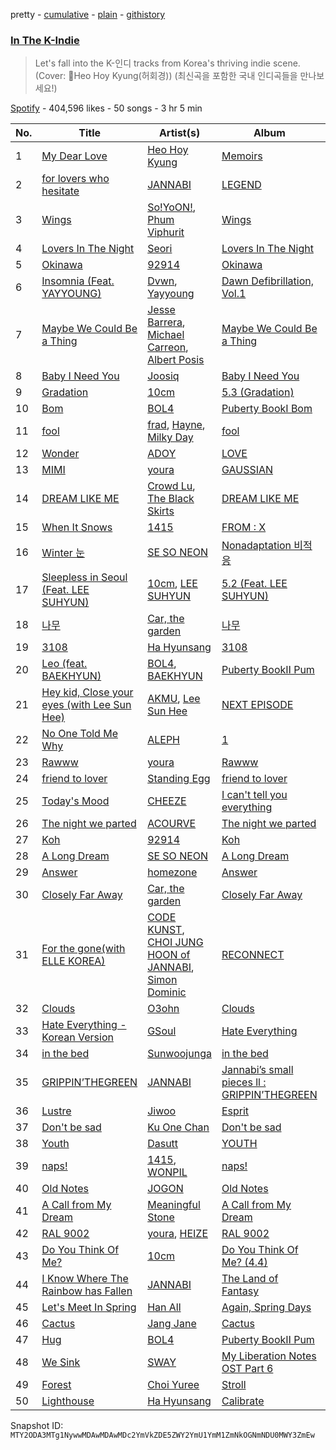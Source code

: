 pretty - [cumulative](/playlists/cumulative/37i9dQZF1DXdTb8AG95jne.md) - [plain](/playlists/plain/37i9dQZF1DXdTb8AG95jne) - [githistory](https://github.githistory.xyz/mackorone/spotify-playlist-archive/blob/main/playlists/plain/37i9dQZF1DXdTb8AG95jne)

### [In The K\-Indie](https://open.spotify.com/playlist/37i9dQZF1DXdTb8AG95jne)

> Let's fall into the K\-인디 tracks from Korea's thriving indie scene\. \(Cover: Heo Hoy Kyung\(허회경\)\) \(최신곡을 포함한 국내 인디곡들을 만나보세요!\)

[Spotify](https://open.spotify.com/user/spotify) - 404,596 likes - 50 songs - 3 hr 5 min

| No. | Title | Artist(s) | Album | Length |
|---|---|---|---|---|
| 1 | [My Dear Love](https://open.spotify.com/track/0snDWpIDSGNZwVSzhheVAG) | [Heo Hoy Kyung](https://open.spotify.com/artist/5z8B2oTjiZbpbMB6rAfPGl) | [Memoirs](https://open.spotify.com/album/58jJ1RTac6YEWx9xyJZjB0) | 4:14 |
| 2 | [for lovers who hesitate](https://open.spotify.com/track/5BqwC9kOBbqYkzdOKeXFFk) | [JANNABI](https://open.spotify.com/artist/2SY6OktZyMLdOnscX3DCyS) | [LEGEND](https://open.spotify.com/album/28GiIRNu9nEugqnUci3aIC) | 4:25 |
| 3 | [Wings](https://open.spotify.com/track/4XQnhcwRPRmGG4E6PakLMb) | [So!YoON!](https://open.spotify.com/artist/7H5EC2qaylGun66YeRrVHg), [Phum Viphurit](https://open.spotify.com/artist/5mqguTgtaoCMNMZD6txCh6) | [Wings](https://open.spotify.com/album/1BzkLEFlQ4JQWUFWZrNIvC) | 3:15 |
| 4 | [Lovers In The Night](https://open.spotify.com/track/2dX2W20qzwqM6G910woDKo) | [Seori](https://open.spotify.com/artist/2bWTIIQP9zaVc55RaMGu7e) | [Lovers In The Night](https://open.spotify.com/album/5qewqwnafgBx455s6LNcWv) | 3:30 |
| 5 | [Okinawa](https://open.spotify.com/track/1CfcKv1RLdJBWhRHAZgVdf) | [92914](https://open.spotify.com/artist/0Zoe6ljAJo85rggnN6OaOF) | [Okinawa](https://open.spotify.com/album/3SfmjXBkaB9ASer8mFHNg6) | 5:48 |
| 6 | [Insomnia \(Feat\. YAYYOUNG\)](https://open.spotify.com/track/7tr6WuxHOWyWQl0W8YfBtq) | [Dvwn](https://open.spotify.com/artist/6WWUJGBY4ETAE22tRmgJ8b), [Yayyoung](https://open.spotify.com/artist/1mefU9eSDsjTwOJK0gn7xZ) | [Dawn Defibrillation, Vol.1](https://open.spotify.com/album/2RLFOTUVkm6hCb933QRvm7) | 3:30 |
| 7 | [Maybe We Could Be a Thing](https://open.spotify.com/track/2yjDmSX8ukT00SXmRs04T6) | [Jesse Barrera](https://open.spotify.com/artist/51KbY36mrjHRQwvSbel74l), [Michael Carreon](https://open.spotify.com/artist/5rYJsXiNw3NxHJfOxtmDuC), [Albert Posis](https://open.spotify.com/artist/4bNOdxc26omK0xR7FPucJn) | [Maybe We Could Be a Thing](https://open.spotify.com/album/6AQcFf0gaBZWaZgGZZPMmI) | 2:56 |
| 8 | [Baby I Need You](https://open.spotify.com/track/7F7s8Hh6h1PgGUyVzpRfDs) | [Joosiq](https://open.spotify.com/artist/66pTbLwtaCUvT64JA8zXZh) | [Baby I Need You](https://open.spotify.com/album/439HCLfX880T9IBLn7iSEf) | 3:35 |
| 9 | [Gradation](https://open.spotify.com/track/775S83AMYbQc8SYteOktTL) | [10cm](https://open.spotify.com/artist/6zn0ihyAApAYV51zpXxdEp) | [5.3 \(Gradation\)](https://open.spotify.com/album/4uqihIyXomdsr6ttzYwKjG) | 3:21 |
| 10 | [Bom](https://open.spotify.com/track/1Vd8qFWC07LB8UvNHyIlzg) | [BOL4](https://open.spotify.com/artist/4k5fFEYgkWYrYvtOK3zVBl) | [Puberty BookⅠ Bom](https://open.spotify.com/album/0JkeId5EsudMnCK3UHe7cg) | 3:37 |
| 11 | [fool](https://open.spotify.com/track/6lXGf0irWo1XWl8acAlzso) | [frad](https://open.spotify.com/artist/1XLYJ9VzlgEpBdlkC4MhOL), [Hayne](https://open.spotify.com/artist/2OuXA3zTqSBjchwV4jD5gL), [Milky Day](https://open.spotify.com/artist/7FIqXqYZHMomTAcTXF4UHu) | [fool](https://open.spotify.com/album/7dUPtlVTD9sepa5fcaWB44) | 2:10 |
| 12 | [Wonder](https://open.spotify.com/track/0hx7Ee7zi8zft0gcv5BIcf) | [ADOY](https://open.spotify.com/artist/64sY7LsUjNE3ifONkftTXC) | [LOVE](https://open.spotify.com/album/7E0KQMrRuZRM0EcIPjlXSO) | 3:55 |
| 13 | [MIMI](https://open.spotify.com/track/2c51tgfKYA5CLBzKZjqGA5) | [youra](https://open.spotify.com/artist/5q9adPv91NFr8q2ZcKmX0V) | [GAUSSIAN](https://open.spotify.com/album/3z5HAU2kKo9TJFCxnj7Vw4) | 3:27 |
| 14 | [DREAM LIKE ME](https://open.spotify.com/track/3PyWBHnx6G5uUpeSjbmp6m) | [Crowd Lu](https://open.spotify.com/artist/2JBUyLiFvpFPWdZGqIGYLD), [The Black Skirts](https://open.spotify.com/artist/6WeDO4GynFmK4OxwkBzMW8) | [DREAM LIKE ME](https://open.spotify.com/album/2H6wEzaX0tu67DTAXjRDEo) | 4:41 |
| 15 | [When It Snows](https://open.spotify.com/track/7xLlRiRccn2fWHibTO2Ta1) | [1415](https://open.spotify.com/artist/71JjZRW0sCWpF1EuaS9TQA) | [FROM : X](https://open.spotify.com/album/0Mv40wXJXK7tSXbDdxgorn) | 2:51 |
| 16 | [Winter 눈](https://open.spotify.com/track/4YVA21Db1AbASkjpXRhykz) | [SE SO NEON](https://open.spotify.com/artist/07OePkse2fcvU9wlVftNMl) | [Nonadaptation 비적응](https://open.spotify.com/album/2mZUejhzFxhZu2Zd5XV3kX) | 3:52 |
| 17 | [Sleepless in Seoul \(Feat\. LEE SUHYUN\)](https://open.spotify.com/track/2bPHxBNkKpnehnmEBYuW9n) | [10cm](https://open.spotify.com/artist/6zn0ihyAApAYV51zpXxdEp), [LEE SUHYUN](https://open.spotify.com/artist/6zfPiJgoaqNPHsW3fsUlBN) | [5.2 \(Feat\. LEE SUHYUN\)](https://open.spotify.com/album/30RJMNXikhoIuTMEqdESS0) | 4:17 |
| 18 | [나무](https://open.spotify.com/track/30tYWTkLIQtZWnRIOqcHnJ) | [Car, the garden](https://open.spotify.com/artist/7c1HgFDe8ogy5NOZ1ANCJQ) | [나무](https://open.spotify.com/album/5MuQTjOeSApez8vNGb94Ur) | 3:52 |
| 19 | [3108](https://open.spotify.com/track/4Pty5kAaFSjQk2a5cLLpqK) | [Ha Hyunsang](https://open.spotify.com/artist/1jK4qH2wAXqF8v64zvaGRb) | [3108](https://open.spotify.com/album/4km6abn4iGxsbDnxuvFMrw) | 2:58 |
| 20 | [Leo \(feat\. BAEKHYUN\)](https://open.spotify.com/track/0kvtiq8qll4OTfDXvrkXEF) | [BOL4](https://open.spotify.com/artist/4k5fFEYgkWYrYvtOK3zVBl), [BAEKHYUN](https://open.spotify.com/artist/4ufh0WuMZh6y4Dmdnklvdl) | [Puberty BookⅡ Pum](https://open.spotify.com/album/7bokVbwwFlYf6dqzdSUXEp) | 3:08 |
| 21 | [Hey kid, Close your eyes \(with Lee Sun Hee\)](https://open.spotify.com/track/4Cgct9Vlype9cYZFW2wSnk) | [AKMU](https://open.spotify.com/artist/6OwKE9Ez6ALxpTaKcT5ayv), [Lee Sun Hee](https://open.spotify.com/artist/4ZQVfuvon3XnGYkjTSey1O) | [NEXT EPISODE](https://open.spotify.com/album/0Pt0eGpyNO5dDN8PORypSy) | 3:53 |
| 22 | [No One Told Me Why](https://open.spotify.com/track/1z9iPDRjp1fZUoisaJiTcA) | [ALEPH](https://open.spotify.com/artist/2ncTglxMHKmCzBKckfzOEv) | [1](https://open.spotify.com/album/4IBGLlaW7yGfCRCrHj03Vx) | 3:43 |
| 23 | [Rawww](https://open.spotify.com/track/1yHU5jp5oLtqxZAiv66L0K) | [youra](https://open.spotify.com/artist/5q9adPv91NFr8q2ZcKmX0V) | [Rawww](https://open.spotify.com/album/6AMfVr8DNJgkzouRB6qPem) | 2:40 |
| 24 | [friend to lover](https://open.spotify.com/track/7un5FM27KmkEMpsPQ2T062) | [Standing Egg](https://open.spotify.com/artist/6a3Mfrn2XBR1DfPg1QGa1d) | [friend to lover](https://open.spotify.com/album/4bjDmQW2Vu2Br4RPCi12hr) | 3:07 |
| 25 | [Today's Mood](https://open.spotify.com/track/4v1WbXCkegXLnHTXPe7yzx) | [CHEEZE](https://open.spotify.com/artist/6NdzNrBP8Jbhzp6h7yojht) | [I can't tell you everything](https://open.spotify.com/album/19cnTIC9Q9V5YykBCRxvOL) | 3:45 |
| 26 | [The night we parted](https://open.spotify.com/track/7sCOwMK98Bc3f6hFS0jgkM) | [ACOURVE](https://open.spotify.com/artist/0i9MWBqCpPeaJu6rJkrOoA) | [The night we parted](https://open.spotify.com/album/3ziY8tTralGg3ew6bTTJGD) | 3:49 |
| 27 | [Koh](https://open.spotify.com/track/17U7z9PG0iOa7YfR5pzZ6m) | [92914](https://open.spotify.com/artist/0Zoe6ljAJo85rggnN6OaOF) | [Koh](https://open.spotify.com/album/6W50Ympy4qBEahumF57RyF) | 4:59 |
| 28 | [A Long Dream](https://open.spotify.com/track/4nXbMeiYZCMxl2B7NvxLdR) | [SE SO NEON](https://open.spotify.com/artist/07OePkse2fcvU9wlVftNMl) | [A Long Dream](https://open.spotify.com/album/61XIcKpWrkIFiGZA6p72zy) | 4:18 |
| 29 | [Answer](https://open.spotify.com/track/5DFVWocetuRnKhy7WjO8Ht) | [homezone](https://open.spotify.com/artist/31hDouD40df6TsqnZZpNAK) | [Answer](https://open.spotify.com/album/1bUlMzOPjvgiCWDfAzKD3r) | 3:44 |
| 30 | [Closely Far Away](https://open.spotify.com/track/7wLJ4xzxNss5abZ1kXs242) | [Car, the garden](https://open.spotify.com/artist/7c1HgFDe8ogy5NOZ1ANCJQ) | [Closely Far Away](https://open.spotify.com/album/6q9YOWpWu7QA3MeHbpIoLC) | 3:14 |
| 31 | [For the gone\(with ELLE KOREA\)](https://open.spotify.com/track/2yPFwTJ1tUSLH0D28u3153) | [CODE KUNST](https://open.spotify.com/artist/4WnO2VmlwdTX77ANsThWLQ), [CHOI JUNG HOON of JANNABI](https://open.spotify.com/artist/5Fa7oN67rqbrgxbRVux7F4), [Simon Dominic](https://open.spotify.com/artist/57W9ikVc6O2wLDtmclSjvN) | [RECONNECT](https://open.spotify.com/album/5xll0TV8daHI8mPW3R9SyC) | 4:03 |
| 32 | [Clouds](https://open.spotify.com/track/5EkkdLlRAuzjjA8oT6FN7b) | [O3ohn](https://open.spotify.com/artist/3ZPELd2uCgchQqhLgvrDrI) | [Clouds](https://open.spotify.com/album/7kV4H8b2CEGLjjF66UUp6J) | 3:12 |
| 33 | [Hate Everything \- Korean Version](https://open.spotify.com/track/6GX6ky9XJINogCHQ1c3UUx) | [GSoul](https://open.spotify.com/artist/4oEXworvhegyK83rZwVyWL) | [Hate Everything](https://open.spotify.com/album/4NV2SxuesqKwcBdDgACH9R) | 3:25 |
| 34 | [in the bed](https://open.spotify.com/track/3WhLjQxdRYrI4JjmIEFnPe) | [Sunwoojunga](https://open.spotify.com/artist/04L3elxyr0XFua2Ek3domW) | [in the bed](https://open.spotify.com/album/2CtElDOpo2hSKXWVpf0qBj) | 4:25 |
| 35 | [GRIPPIN’THEGREEN](https://open.spotify.com/track/6hHjsUiAuUcTtsvDXFvPFk) | [JANNABI](https://open.spotify.com/artist/2SY6OktZyMLdOnscX3DCyS) | [Jannabi’s small pieces ll : GRIPPIN’THEGREEN](https://open.spotify.com/album/1JKiz2WDaNak1fPjmNG1Vt) | 3:24 |
| 36 | [Lustre](https://open.spotify.com/track/00VsYilvyHRZlTrBopBnCC) | [Jiwoo](https://open.spotify.com/artist/51FKMPw06mntCaz6yO6ddg) | [Esprit](https://open.spotify.com/album/61zYPYowUBeJGIqsmu6QBt) | 3:34 |
| 37 | [Don't be sad](https://open.spotify.com/track/1f26mzPoBLP8OO67XDmwv8) | [Ku One Chan](https://open.spotify.com/artist/6ClAFFqc8VEOKSGTrvy8V5) | [Don't be sad](https://open.spotify.com/album/0U6NOQI9uIsK68H84Kvomc) | 3:30 |
| 38 | [Youth](https://open.spotify.com/track/3WGd1zqLLAWUqPCEVTskT3) | [Dasutt](https://open.spotify.com/artist/3txAiGYUmI4p84stqOoi1s) | [YOUTH](https://open.spotify.com/album/7BCfH2egHZqKnWrBOLf0fE) | 6:01 |
| 39 | [naps!](https://open.spotify.com/track/2psNTcUeXlI5vBt0zgehpw) | [1415](https://open.spotify.com/artist/71JjZRW0sCWpF1EuaS9TQA), [WONPIL](https://open.spotify.com/artist/3XGQthj0oqc8xGx3wRe4hP) | [naps!](https://open.spotify.com/album/3EnlNFwmB3Lpf932SlGbMq) | 3:25 |
| 40 | [Old Notes](https://open.spotify.com/track/0m8MHpjuKKNvT19rvjHWAX) | [JOGON](https://open.spotify.com/artist/2lrODr1QCehowaCjKFxOZG) | [Old Notes](https://open.spotify.com/album/6T7cyfKQunGFzVKy3nhiGl) | 3:26 |
| 41 | [A Call from My Dream](https://open.spotify.com/track/23YwgEnMllsZl0POeWiOzR) | [Meaningful Stone](https://open.spotify.com/artist/7EVlq3yUVHbHZZsaYSOcXt) | [A Call from My Dream](https://open.spotify.com/album/7cuRyJgRk1NfHrCNv5tM3M) | 4:15 |
| 42 | [RAL 9002](https://open.spotify.com/track/1XyMBACv8WJzmnAobpgXiW) | [youra](https://open.spotify.com/artist/5q9adPv91NFr8q2ZcKmX0V), [HEIZE](https://open.spotify.com/artist/5dCvSnVduaFleCnyy98JMo) | [RAL 9002](https://open.spotify.com/album/5GSpWXgjEc3r0rMcS8yrmY) | 3:09 |
| 43 | [Do You Think Of Me?](https://open.spotify.com/track/3rE5YYh8azn8WwtRToLYuh) | [10cm](https://open.spotify.com/artist/6zn0ihyAApAYV51zpXxdEp) | [Do You Think Of Me? \(4.4\)](https://open.spotify.com/album/3w43kNVamjK9eqQ2BJdB7V) | 3:16 |
| 44 | [I Know Where The Rainbow has Fallen](https://open.spotify.com/track/3N0gL4EypJfzJ6txDnIrDS) | [JANNABI](https://open.spotify.com/artist/2SY6OktZyMLdOnscX3DCyS) | [The Land of Fantasy](https://open.spotify.com/album/3AqaCmFab2u1su982CnoQE) | 3:42 |
| 45 | [Let's Meet In Spring](https://open.spotify.com/track/7e1IpTKqOMw1cstbBic8qs) | [Han All](https://open.spotify.com/artist/4y2MA188txnWeMIw9XwaJS) | [Again, Spring Days](https://open.spotify.com/album/2PnFurbn4SKEMu9OUk2VUL) | 3:46 |
| 46 | [Cactus](https://open.spotify.com/track/6iLgcK64cgkctviVp6ne9i) | [Jang Jane](https://open.spotify.com/artist/41QP3s5kY0UroKcIeASAMY) | [Cactus](https://open.spotify.com/album/5dm1Wf0mTF0PwY3tXqohVI) | 3:34 |
| 47 | [Hug](https://open.spotify.com/track/5IjEA99ADS6ERSh8Ck1OLq) | [BOL4](https://open.spotify.com/artist/4k5fFEYgkWYrYvtOK3zVBl) | [Puberty BookⅡ Pum](https://open.spotify.com/album/7bokVbwwFlYf6dqzdSUXEp) | 3:06 |
| 48 | [We Sink](https://open.spotify.com/track/5AADyLlMNyHMpUK901UB65) | [SWAY](https://open.spotify.com/artist/4G7fNrdlWLlzoaYqdZHale) | [My Liberation Notes OST Part 6](https://open.spotify.com/album/4ITq7ZmrmIRsvfGtpZKnj8) | 3:26 |
| 49 | [Forest](https://open.spotify.com/track/33xRp6ZX1DKraRFHR9ZDck) | [Choi Yuree](https://open.spotify.com/artist/6qvVoPGEqNCyYSjYCgfV1v) | [Stroll](https://open.spotify.com/album/2zTRBl0d9LGCNwuwlf63Wx) | 3:48 |
| 50 | [Lighthouse](https://open.spotify.com/track/6NE7hAW6UFEJWhv2hP6z8X) | [Ha Hyunsang](https://open.spotify.com/artist/1jK4qH2wAXqF8v64zvaGRb) | [Calibrate](https://open.spotify.com/album/0U8Tdmu885TydIA7hdlZ0y) | 3:45 |

Snapshot ID: `MTY2ODA3MTg1NywwMDAwMDAwMDc2YmVkZDE5ZWY2YmU1YmM1ZmNkOGNmNDU0MWY3ZmEw`

